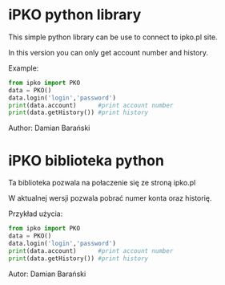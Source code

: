 # iPKO python library


This simple python library can be use to connect to ipko.pl site.

In this version you can only get account number and history.

Example:
```python
from ipko import PKO
data = PKO()
data.login('login','password')
print(data.account)      #print account number
print(data.getHistory()) #print history
```

Author: Damian Barański

# iPKO biblioteka python

Ta biblioteka pozwala na połaczenie się ze stroną ipko.pl

W aktualnej wersji pozwala pobrać numer konta oraz historię.

Przykład użycia:
```python
from ipko import PKO
data = PKO()
data.login('login','password')
print(data.account)      #print account number
print(data.getHistory()) #print history
```

Autor: Damian Barański

